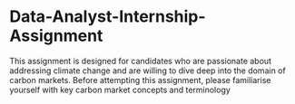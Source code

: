 # Data-Analyst-Internship-Assignment
This assignment is designed for candidates who are passionate about addressing climate change and are willing to dive deep into the domain of carbon markets. Before attempting this assignment, please familiarise yourself with key carbon market concepts and terminology
